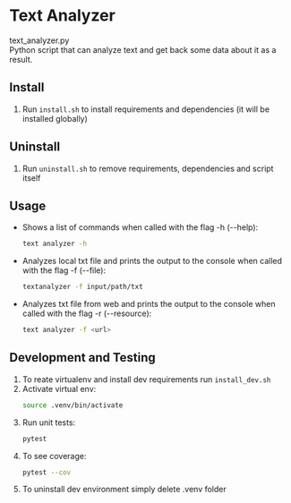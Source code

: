 # Text Analyzer

text_analyzer.py  
Python script that can analyze text and get back some data about it as a result.

## Install

1. Run `install.sh` to install requirements and dependencies (it will be installed globally)

## Uninstall

1. Run `uninstall.sh` to remove requirements, dependencies and script itself

## Usage

- Shows a list of commands when called with the flag -h (--help):
  ```bash
  text analyzer -h
  ```
- Analyzes local txt file and prints the output to the console when called with the flag -f (--file):
  ```bash
  textanalyzer -f input/path/txt
  ```
- Analyzes txt file from web and prints the output to the console when called with the flag -r (--resource):
  ```bash
  text analyzer -f <url>
  ```

## Development and Testing

1. To reate virtualenv and install dev requirements run `install_dev.sh`
2. Activate virtual env:
   ```bash
   source .venv/bin/activate
   ```
3. Run unit tests:
   ```bash
   pytest
   ```
4. To see coverage:
   ```bash
   pytest --cov
   ```
5. To uninstall dev environment simply delete .venv folder
